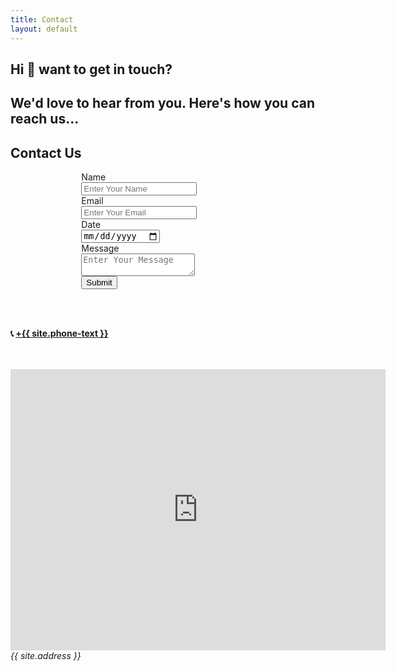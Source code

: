 ```yaml
---
title: Contact
layout: default
---
```


<div class="has-text-centered" >
    <section>
        <h1 class="is-size-1" >Hi 👋 want to get in touch?</h1>
        <h2 class="is-size-4" >We'd love to hear from you. Here's how you can reach us...</h2>
    </section>
    <section class="container has-text-centered">
        <h1>Contact Us</h1>
        <div class="columns">
            <div class="column is-one-quarters"></div>
            <div class="column is-half">
                <form action="https://api.staticforms.xyz/submit" method="post" id="staticform">
                    <input type="text" name="honeypot" style="display: none;">
                    <input type="hidden" name="accessKey" value="7d6ae1a5-843a-4225-88d7-4bc35943f9e9">
                    <input type="hidden" name="subject" value="contact form">
                    <input type="hidden" name="redirectTo" value="{{ site.url }}/contact/success">
                    <div class="field">
                        <label class="label">Name</label>
                        <div class="control">
                            <input class="input" type="text" name="name" placeholder="Enter Your Name" required>
                        </div>
                    </div>
                    <div class="field">
                        <label class="label">Email</label>
                        <div class="control">
                            <input class="input" type="email" name="email" placeholder="Enter Your Email" required>
                        </div>
                    </div>
                    <div class="field">
                        <label class="label">Date</label>
                        <div class="control">
                            <input class="input" type="date" name="date" placeholder="Enter the date of you event." required>
                        </div>
                    </div>
                    <div class="field">
                        <label class="label">Message</label>
                        <div class="control">
                            <textarea class="textarea" name="message" placeholder="Enter Your Message" required></textarea>
                        </div>
                    </div>
                    <button class="button is-primary" type="Submit">Submit</button>
                </form>
                </div>
            <div class="column is-one-quarters"></div>
        </div>
    </section>
    <section>
        <br/>
        <br/>
        <p class="is-size-2" ><strong>📞 <a href="tel:+{{site.phone}}">+{{ site.phone-text }}</a></strong></p>
        <br/>
        <br/>
        <iframe src="https://www.google.com/maps/embed?pb=!1m18!1m12!1m3!1d3223.1220405969357!2d-115.10082038419661!3d36.11488441367296!2m3!1f0!2f0!3f0!3m2!1i1024!2i768!4f13.1!3m3!1m2!1s0x80c8c52bed6e857f%3A0xd4e0865824095b75!2s3495%20E%20Flamingo%20Rd%2C%20Las%20Vegas%2C%20NV%2089121!5e0!3m2!1sen!2sus!4v1658537606287!5m2!1sen!2sus" width="600" height="450" style="border:0;" allowfullscreen="" loading="lazy" referrerpolicy="no-referrer-when-downgrade"></iframe>
        <address>{{ site.address }}</address>
    </section>
</div>
